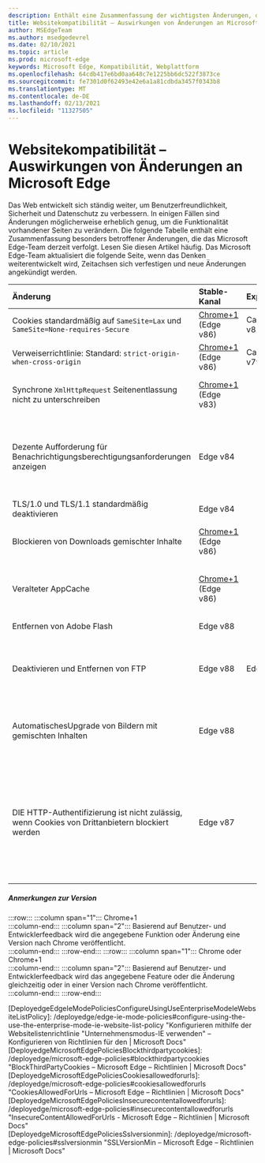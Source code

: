 ```yaml
---
description: Enthält eine Zusammenfassung der wichtigsten Änderungen, die sich auf die Websitekompatibilität auswirken können.
title: Websitekompatibilität – Auswirkungen von Änderungen an Microsoft Edge
author: MSEdgeTeam
ms.author: msedgedevrel
ms.date: 02/10/2021
ms.topic: article
ms.prod: microsoft-edge
keywords: Microsoft Edge, Kompatibilität, Webplattform
ms.openlocfilehash: 64cdb417e6bd0aa648c7e1225bb6dc522f3873ce
ms.sourcegitcommit: fe7301d0f62493e42e6a1a81cdbda3457f0343b8
ms.translationtype: MT
ms.contentlocale: de-DE
ms.lasthandoff: 02/13/2021
ms.locfileid: "11327505"
---
```

# Websitekompatibilität – Auswirkungen von Änderungen an Microsoft Edge  

Das Web entwickelt sich ständig weiter, um Benutzerfreundlichkeit, Sicherheit und Datenschutz zu verbessern.  In einigen Fällen sind Änderungen möglicherweise erheblich genug, um die Funktionalität vorhandener Seiten zu verändern.  Die folgende Tabelle enthält eine Zusammenfassung besonders betroffener Änderungen, die das Microsoft Edge-Team derzeit verfolgt.  Lesen Sie diesen Artikel häufig. Das Microsoft Edge-Team aktualisiert die folgende Seite, wenn das Denken weiterentwickelt wird, Zeitachsen sich verfestigen und neue Änderungen angekündigt werden.  

| Änderung | Stable-Kanal | Experimentation | Weitere Informationen |  
|:--- |:--- |:--- |:--- |
| Cookies standardmäßig auf `SameSite=Lax` und `SameSite=None-requires-Secure` | [Chrome+1](#release-comments) \(Edge v86\)  | Canary v82, Dev v82 | Diese Änderung geschieht im Chromium-Projekt, auf dem Microsoft Edge basiert.  For more information, including the planned timeline by Google for this change, navigate to the [Chrome Platform Status entry][ChromePlatformStatus5088147346030592].  |  
| Verweiserrichtlinie: Standard: `strict-origin-when-cross-origin` | [Chrome+1](#release-comments) \(Edge v86\)  | Canary v79, Dev v79 | Diese Änderung geschieht im Chromium-Projekt, auf dem Microsoft Edge basiert.  For more information, including the planned timeline by Google for this change, navigate to the [Chrome Platform Status entry][ChromePlatformStatus6251880185331712].  |  
| Synchrone `XmlHttpRequest` Seitenentlassung nicht zu unterschreiben | [Chrome+1](#release-comments) \(Edge v83\) |  | Diese Änderung geschieht im Chromium-Projekt, auf dem Microsoft Edge basiert.  Mit Chrome bietet Microsoft Edge eine Gruppenrichtlinie, um diese Änderung bis Edge v88 zu deaktivieren.  For more information, including the planned timeline by Google for this change, navigate to the [Chrome Platform Status entry][ChromePlatformStatus4664843055398912].  |  
| Dezente Aufforderung für Benachrichtigungsberechtigungsanforderungen anzeigen | Edge v84 |  | Bei stillen Benachrichtigungsanforderungen wird in der Adressleiste ein dezentes Anforderungssymbol für Websitebenachrichtigungsberechtigungen angezeigt, die mithilfe der ODER-API angefordert wurden, und ersetzt dabei die vollständige oder standardmäßige `Notifications` `Push` Berechtigungs-Flyout-Eingabeaufforderung.  Dieses Feature ist derzeit für alle Benutzer aktiviert.  Um stille Benachrichtigungsanforderungen abmelden zu können, navigieren Sie zu `edge://settings/content/notifications` .  In zukunft kann das Microsoft Edge-Team in einigen Szenarien die erneute Aktivierung der vollständigen Flyoutbenachrichtigungsaufforderung ins Spiel kommen.  |  
| TLS/1.0 und TLS/1.1 standardmäßig deaktivieren | Edge v84 |  | Die [#A0][DeployedgeMicrosoftEdgePoliciesSslversionmin] ermöglicht die erneute Aktivierung von TLS/1.0 und TLS/1.1. Die Richtlinie bleibt bis Edge v90 verfügbar.  |  
| Blockieren von Downloads gemischter Inhalte | [Chrome+1](#release-comments) \(Edge v86\)  |  | Diese Änderung geschieht im Chromium-Projekt, auf dem Microsoft Edge basiert.  For more information, including the planned timeline by Google for this change, navigate to the [Google security blog entry][GoogleBlogSecurity20200206].  Der Microsoft-Einführungszeitplan für Dateitypen, die gewarnt oder blockiert werden sollen, ist für eine Version nach Chrome geplant.  |  
| Veralteter AppCache | [Chrome+1](#release-comments) \(Edge v86\)  |  | Diese Änderung geschieht im Chromium-Projekt, auf dem Microsoft Edge basiert.  Weitere Informationen finden Sie in der [WebDev-Dokumentation.][WebDevAppCacheRemoval]  Der Microsoft-Rolloutzeitplan für das Veraltete ist für eine Version nach Chrome geplant.  Durch das [Anfordern eines AppCache OriginTrial-Tokens][ChromeDevelopersOrigintrialsAppCacheOriginTrial] können Websites die veraltete API bis Edge v90 weiterhin verwenden.  |  
| Entfernen von Adobe Flash | Edge v88  |  | Diese Änderung geschieht im Chromium-Projekt, auf dem Microsoft Edge basiert.  For more information, navigate to the [Adobe Flash Chromium Roadmap][ChromiumFlashRoadmapSupportRemoved].  | 
| Deaktivieren und Entfernen von FTP | Edge v88  | Edge Beta v87 | In Edge Beta v87 ist die #A0 standardmäßig deaktiviert. in Edge Stable v87 bleibt es aktiviert.  In Edge v88 wurde die FTP-Unterstützung vollständig entfernt.  Diese Änderung geschieht im Chromium-Projekt, auf dem Microsoft Edge basiert.  Weitere Informationen finden Sie unter ["Chrome Platform Status Entry".][ChromePlatformStatus6246151319715840]  Unternehmen mit Websites, die weiterhin FTP-Unterstützung benötigen, können FTP weiterhin verwenden, indem sie die Website für die Verwendung des [IE-Modus konfigurieren.][DeployedgeEdgeIeMode]  | 
| AutomatischesUpgrade von Bildern mit gemischten Inhalten | Edge v88  |  | Nicht sichere \(HTTP\)-Verweise auf Bilder werden automatisch auf HTTPS aktualisiert. Wenn das Image nicht über HTTPS verfügbar ist, schlägt der Imagedownload fehl. Es [ist eine Gruppenrichtlinie][DeployedgeMicrosoftEdgePoliciesInsecurecontentallowedforurls] verfügbar, um dieses Feature zu steuern. Diese Änderung geschieht im Chromium-Projekt, auf dem Microsoft Edge basiert. For more information, navigate to the [Chrome Platform Status entry][ChromePlatformStatus4926989725073408].  | 
| DIE HTTP-Authentifizierung ist nicht zulässig, wenn Cookies von Drittanbietern blockiert werden  | Edge v87  |  | Ab Edge v87 ist die HTTP-Authentifizierung auch nicht zulässig, wenn Cookies für Drittanbieteranforderungen blockiert werden, entweder mithilfe der Richtlinie ["BlockThirdPartyCookies"][DeployedgeMicrosoftEdgePoliciesBlockthirdpartycookies] oder über die Seite "Edgeeinstellungen". Diese Änderung kann sich auf Downloads von Websitelisten im Unternehmensmodus für [den Internet][DeployedgeEdgeIeModePoliciesConfigureUsingUseEnterpriseModeIeWebsiteListPolicy] Explorer-Modus auswirken, wenn für den Endpunkt, der die Liste hostet, die Verwendung der HTTP-Authentifizierung erforderlich ist.  Fügen Sie der Richtlinie ["CookiesAllowedForURLs"][DeployedgeMicrosoftEdgePoliciesCookiesallowedforurls] ein übereinstimmendes URL-Muster hinzu, um die Verwendung von Cookies und der HTTP-Authentifizierung für Websitelistendownloads im Unternehmensmodus zu ermöglichen.  |   

##### Anmerkungen zur Version  

:::row:::
   :::column span="1":::
      Chrome+1  
   :::column-end:::
   :::column span="2":::
      Basierend auf Benutzer- und Entwicklerfeedback wird die angegebene Funktion oder Änderung eine Version nach Chrome veröffentlicht.  
   :::column-end:::
:::row-end:::
:::row:::
   :::column span="1":::
      Chrome oder Chrome+1  
   :::column-end:::
   :::column span="2":::
      Basierend auf Benutzer- und Entwicklerfeedback wird das angegebene Feature oder die Änderung gleichzeitig oder in einer Version nach Chrome veröffentlicht.  
   :::column-end:::
:::row-end:::

<!-- links -->  

[DeployedgeEdgeIeMode]: /deployedge/edge-ie-mode "Informationen zum IE-| Microsoft Docs"  
[DeployedgeEdgeIeModePoliciesConfigureUsingUseEnterpriseModeIeWebsiteListPolicy]: /deployedge/edge-ie-mode-policies#configure-using-the-use-the-enterprise-mode-ie-website-list-policy "Konfigurieren mithilfe der Websitelistenrichtlinie "Unternehmensmodus-IE verwenden" – Konfigurieren von Richtlinien für den | Microsoft Docs"  
[DeployedgeMicrosoftEdgePoliciesBlockthirdpartycookies]: /deployedge/microsoft-edge-policies#blockthirdpartycookies "BlockThirdPartyCookies – Microsoft Edge – Richtlinien | Microsoft Docs"  
[DeployedgeMicrosoftEdgePoliciesCookiesallowedforurls]: /deployedge/microsoft-edge-policies#cookiesallowedforurls "CookiesAllowedForUrls – Microsoft Edge – Richtlinien | Microsoft Docs"  
[DeployedgeMicrosoftEdgePoliciesInsecurecontentallowedforurls]:  /deployedge/microsoft-edge-policies#insecurecontentallowedforurls "InsecureContentAllowedForUrls - Microsoft Edge – Richtlinien | Microsoft Docs"  
[DeployedgeMicrosoftEdgePoliciesSslversionmin]: /deployedge/microsoft-edge-policies#sslversionmin "SSLVersionMin – Microsoft Edge – Richtlinien | Microsoft Docs"  

[ChromePlatformStatus4664843055398912]: https://chromestatus.com/feature/4664843055398912 "Synchronisierung von XHR bei Seitenentlassung von JavaScript-| Chrome Platform Status"  
[ChromePlatformStatus4926989725073408]: https://chromestatus.com/feature/4926989725073408 "AutomatischesUpgrade von Gemischten Bildinhalten | Chrome Platform Status"  
[ChromePlatformStatus5088147346030592]: https://chromestatus.com/feature/5088147346030592 "Cookies standardmäßig auf SameSite=Lax | Chrome Platform Status"  
[ChromePlatformStatus6246151319715840]: https://chromestatus.com/feature/6246151319715840 "Veraltete FTP-| Chrome Platform Status"  
[ChromePlatformStatus6251880185331712]: https://chromestatus.com/feature/6251880185331712 "Referrer Policy: Default to strict-origin-when-cross-origin | Chrome Platform Status"  

[ChromiumFlashRoadmapSupportRemoved]: https://www.chromium.org/flash-roadmap#TOC-Flash-Support-Removed-from-Chromium-Target:-Chrome-88---Jan-2021- "Flashunterstützung von Chromium entfernt (Ziel: Chrome 88+ – Jan 2021) – Flash Roadmap | Chromium-Projekte"  

[ChromeDevelopersOrigintrialsAppCacheOriginTrial]: https://developers.chrome.com/origintrials/#/view_trial/1776670052997660673 "AppCache OriginTrial token | Chrome Developers"  

[GoogleBlogSecurity20200206]: https://security.googleblog.com/2020/02/protecting-users-from-insecure_6.html "Schützen von Benutzern vor unsicheren Downloads in Google Chrome – Google Online Security Blog" 

[WebDevAppCacheRemoval]: https://web.dev/appcache-removal "Vorbereiten des Entfernens von AppCache | web.dev"  

<!--todo:  cleanup links  -->  
